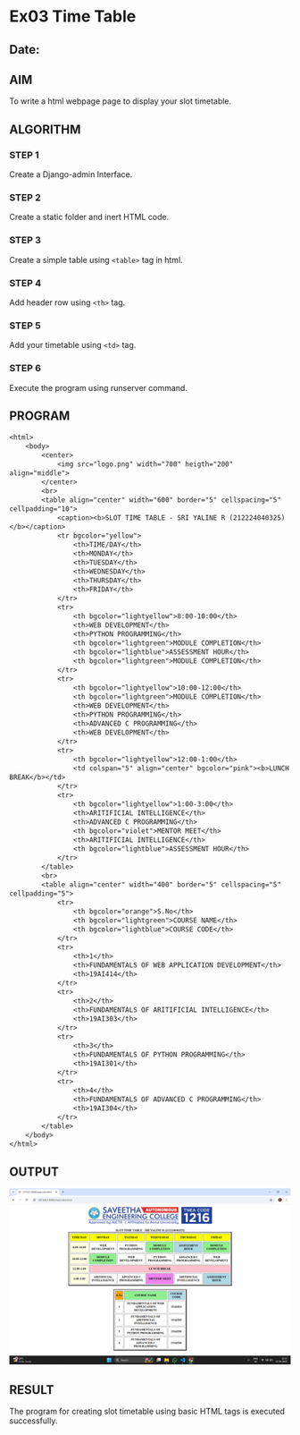 # Ex03 Time Table
## Date:

## AIM
To write a html webpage page to display your slot timetable.

## ALGORITHM
### STEP 1
Create a Django-admin Interface.

### STEP 2
Create a static folder and inert HTML code.

### STEP 3
Create a simple table using ```<table>``` tag in html.

### STEP 4
Add header row using ```<th>``` tag.

### STEP 5
Add your timetable using ```<td>``` tag.

### STEP 6
Execute the program using runserver command.

## PROGRAM
```
<html>
    <body>
        <center>
            <img src="logo.png" width="700" heigth="200" align="middle">
        </center>
        <br>
        <table align="center" width="600" border="5" cellspacing="5" cellpadding="10">
            <caption><b>SLOT TIME TABLE - SRI YALINE R (212224040325)</b></caption>
            <tr bgcolor="yellow">
                <th>TIME/DAY</th>
                <th>MONDAY</th>
                <th>TUESDAY</th>
                <th>WEDNESDAY</th>
                <th>THURSDAY</th>
                <th>FRIDAY</th>
            </tr>
            <tr>
                <th bgcolor="lightyellow">8:00-10:00</th>
                <th>WEB DEVELOPMENT</th>
                <th>PYTHON PROGRAMMING</th>
                <th bgcolor="lightgreen">MODULE COMPLETION</th>
                <th bgcolor="lightblue">ASSESSMENT HOUR</th>
                <th bgcolor="lightgreen">MODULE COMPLETION</th>
            </tr>
            <tr>
                <th bgcolor="lightyellow">10:00-12:00</th>
                <th bgcolor="lightgreen">MODULE COMPLETION</th>
                <th>WEB DEVELOPMENT</th>
                <th>PYTHON PROGRAMMING</th>
                <th>ADVANCED C PROGRAMMING</th>
                <th>WEB DEVELOPMENT</th>
            </tr>
            <tr>
                <th bgcolor="lightyellow">12:00-1:00</th>
                <td colspan="5" align="center" bgcolor="pink"><b>LUNCH BREAK</b></td>
            </tr>
            <tr>
                <th bgcolor="lightyellow">1:00-3:00</th>
                <th>ARITIFICIAL INTELLIGENCE</th>
                <th>ADVANCED C PROGRAMMING</th>
                <th bgcolor="violet">MENTOR MEET</th>
                <th>ARITIFICIAL INTELLIGENCE</th>
                <th bgcolor="lightblue">ASSESSMENT HOUR</th>
            </tr>
        </table>
        <br>
        <table align="center" width="400" border="5" cellspacing="5" cellpadding="5">
            <tr>
                <th bgcolor="orange">S.No</th> 
                <th bgcolor="lightgreen">COURSE NAME</th>
                <th bgcolor="lightblue">COURSE CODE</th>
            </tr>
            <tr>
                <th>1</th> 
                <th>FUNDAMENTALS OF WEB APPLICATION DEVELOPMENT</th>
                <th>19AI414</th>
            </tr>
            <tr>
                <th>2</th> 
                <th>FUNDAMENTALS OF ARITIFICIAL INTELLIGENCE</th>
                <th>19AI303</th>
            </tr>
            <tr>
                <th>3</th> 
                <th>FUNDAMENTALS OF PYTHON PROGRAMMING</th>
                <th>19AI301</th>
            </tr>
            <tr>
                <th>4</th> 
                <th>FUNDAMENTALS OF ADVANCED C PROGRAMMING</th>
                <th>19AI304</th>
            </tr>
        </table>
    </body>
</html>
```

## OUTPUT
![alt text](image.png)


## RESULT
The program for creating slot timetable using basic HTML tags is executed successfully.
